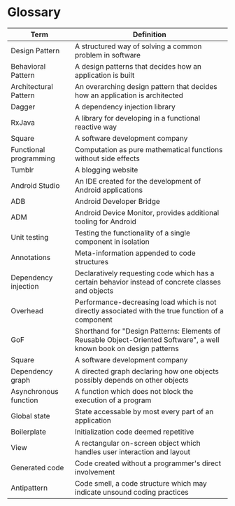 
# Glossary

Term  | Definition
--|--
Design Pattern  |  A structured way of solving a common problem in software
Behavioral Pattern | A design patterns that decides how an application is built
Architectural Pattern | An overarching design pattern that decides how an application is architected
Dagger | A dependency injection library
RxJava | A library for developing in a functional reactive way
Square | A software development company
Functional programming | Computation as pure mathematical functions without side effects
Tumblr | A blogging website
Android Studio | An IDE created for the development of Android applications
ADB | Android Developer Bridge
ADM | Android Device Monitor, provides additional tooling for Android
Unit testing | Testing the functionality of a single component in isolation
Annotations | Meta-information appended to code structures
Dependency injection | Declaratively requesting code which has a certain behavior instead of concrete classes and objects
Overhead | Performance-decreasing load which is not directly associated with the true function of a component
GoF | Shorthand for "Design Patterns: Elements of Reusable Object-Oriented Software", a well known book on design patterns
Square | A software development company
Dependency graph | A directed graph declaring how one objects possibly depends on other objects
Asynchronous function | A function which does not block the execution of a program
Global state | State accessable by most every part of an application
Boilerplate | Initialization code deemed repetitive
View | A rectangular on-screen object which handles user interaction and layout
Generated code | Code created without a programmer's direct involvement
Antipattern | Code smell, a code structure which may indicate unsound coding practices
